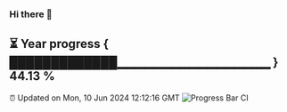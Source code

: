 ### Hi there 👋
⏳ Year progress { █████████████▁▁▁▁▁▁▁▁▁▁▁▁▁▁▁▁▁ } 44.13 %
---
⏰ Updated on Mon, 10 Jun 2024 12:12:16 GMT
![Progress Bar CI](https://github.com/Moyi321/Moyi321/workflows/Progress%20Bar%20CI/badge.svg)
